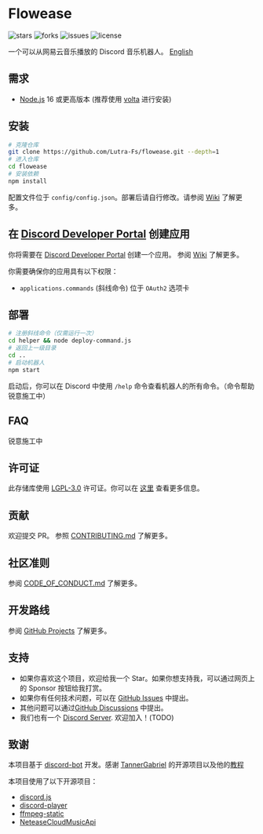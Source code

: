 # Flowease

![stars](https://img.shields.io/github/stars/Lutra-Fs/flowease.svg) ![forks](https://img.shields.io/github/forks/Lutra-Fs/flowease.svg) ![issues](https://img.shields.io/github/issues/Lutra-Fs/flowease.svg) ![license](https://img.shields.io/github/license/Lutra-Fs/flowease.svg)

一个可以从网易云音乐播放的 Discord 音乐机器人。 [English](README-en.md)

## 需求

- [Node.js](https://nodejs.org/) 16 或更高版本 (推荐使用 [volta](https://volta.sh/) 进行安装)

## 安装

```bash
# 克隆仓库
git clone https://github.com/Lutra-Fs/flowease.git --depth=1
# 进入仓库
cd flowease
# 安装依赖
npm install
```
配置文件位于 `config/config.json`。部署后请自行修改。请参阅 [Wiki](https://github.com/Lutra-Fs/Flowease/wiki/config.json) 了解更多。

## 在 [Discord Developer Portal](https://discord.com/developers/applications) 创建应用
你将需要在 [Discord Developer Portal](https://discord.com/developers/applications) 创建一个应用。 参阅 [Wiki](https://github.com/Lutra-Fs/Flowease/wiki/register-bot) 了解更多。

你需要确保你的应用具有以下权限：
- `applications.commands` (斜线命令) 位于 `OAuth2` 选项卡

## 部署

```bash
# 注册斜线命令（仅需运行一次）
cd helper && node deploy-command.js
# 返回上一级目录
cd ..
# 启动机器人
npm start
```

启动后，你可以在 Discord 中使用 `/help` 命令查看机器人的所有命令。（命令帮助锐意施工中）

## FAQ
锐意施工中

## 许可证
此存储库使用 [LGPL-3.0](LICENSE) 许可证。你可以在 [这里](https://choosealicense.com/licenses/lgpl-3.0/) 查看更多信息。

## 贡献
欢迎提交 PR。 参照 [CONTRIBUTING.md](CONTRIBUTING.md) 了解更多。

## 社区准则
参阅 [CODE_OF_CONDUCT.md](CODE_OF_CONDUCT.md) 了解更多。

## 开发路线
参阅 [GitHub Projects](https://github.com/Lutra-Fs/Flowease/projects) 了解更多。

## 支持
- 如果你喜欢这个项目，欢迎给我一个 Star。如果你想支持我，可以通过网页上的 Sponsor 按钮给我打赏。
- 如果你有任何技术问题，可以在 [GitHub Issues](https://github.com/Lutra-Fs/Flowease/issues) 中提出。
- 其他问题可以通过[GitHub Discussions](https://github.com/Lutra-Fs/Flowease/discussions) 中提出。
- 我们也有一个 [Discord Server](https://discord.com). 欢迎加入！(TODO)

## 致谢
本项目基于 [discord-bot](https://github.com/TannerGabriel/discord-bot) 开发。感谢 [TannerGabriel](
https://github.com/TannerGabriel) 的开源项目以及他的[教程](https://gabrieltanner.org/blog/dicord-music-bot)

本项目使用了以下开源项目：
- [discord.js](https://discord.js.org/)
- [discord-player](https://discord-player.js.org/)
- [ffmpeg-static](https://gabrieltanner.org/blog/dicord-music-bot)
- [NeteaseCloudMusicApi](https://github.com/Binaryify/NeteaseCloudMusicApi)
